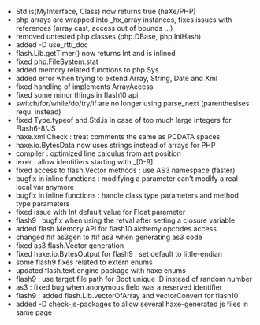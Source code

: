 * Std.is(MyInterface, Class) now returns true (haXe/PHP)
* php arrays are wrapped into _hx_array instances, fixes issues with references (array cast, access out of bounds ...)
* removed untested php classes (php.DBase, php.IniHash)
* added -D use_rtti_doc
* flash.Lib.getTimer() now returns Int and is inlined
* fixed php.FileSystem.stat
* added memory related functions to php.Sys
* added error when trying to extend Array, String, Date and Xml
* fixed handling of implements ArrayAccess
* fixed some minor things in flash10 api
* switch/for/while/do/try/if are no longer using parse_next (parenthesises requ. instead)
* fixed Type.typeof and Std.is in case of too much large integers for Flash6-8/JS
* haxe.xml.Check : treat comments the same as PCDATA spaces
* haxe.io.BytesData now uses strings instead of arrays for PHP
* compiler : optimized line calculus from ast position
* lexer : allow identifiers starting with _[0-9]
* fixed access to flash.Vector methods : use AS3 namespace (faster)
* bugfix in inline functions : modifying a parameter can't modify a real local var anymore
* bugfix in inline functions : handle class type parameters and method type parameters
* fixed issue with Int default value for Float parameter
* flash9 : bugfix when using the retval after setting a closure variable
* added flash.Memory API for flash10 alchemy opcodes access
* changed #if as3gen to #if as3 when generating as3 code
* fixed as3 flash.Vector generation
* fixed haxe.io.BytesOutput for flash9 : set default to little-endian
* some flash9 fixes related to extern enums
* updated flash.text.engine package with haxe enums
* flash9 : use target file path for Boot unique ID instead of random number
* as3 : fixed bug when anonymous field was a reserved identifier
* flash9 : added flash.Lib.vectorOfArray and vectorConvert for flash10
* added -D check-js-packages to allow several haxe-generated js files in same page
